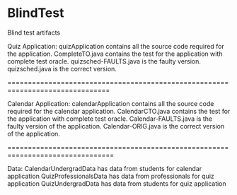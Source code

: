 # BlindTest
Blind test artifacts

Quiz Application: 
quizApplication contains all the source code required for the application. 
CompleteTO.java contains the test for the application with complete test oracle.
quizsched-FAULTS.java is the faulty version.
quizsched.java is the correct version.


===============================================================================

Calendar Application:
calendarApplication contains all the source code required for the calendar application. 
CalendarCTO.java contains the test for the application with complete test oracle.
Calendar-FAULTS.java is the faulty version of the application.
Calendar-ORIG.java is the correct version of the application.

================================================================================

Data:
CalendarUndergradData has data from students for calendar application
QuizProfessionalsData has data from professionals for quiz application
QuizUndergradData has data from students for quiz application
